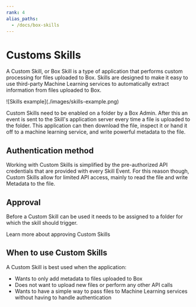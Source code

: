 ```yaml
---
rank: 4
alias_paths:
  - /docs/box-skills
---
```


# Customs Skills

A Custom Skill, or Box Skill is a type of application that performs custom
processing for files uploaded to Box. Skills are designed to make it easy to use
third-party Machine Learning services to automatically extract information from
files uploaded to Box.

<ImageFrame shadow>
  ![Skills example](./images/skills-example.png)
</ImageFrame>

Custom Skills need to be enabled on a folder by a Box Admin. After this an event
is sent to the Skill's application server every time a file is uploaded to the
folder. This application can then download the file, inspect it or hand it off
to a machine learning service, and write powerful metadata to the file.

## Authentication method

Working with Custom Skills is simplified by the pre-authorized API credentials
that are provided with every Skill Event. For this reason though, Custom Skills
allow for limited API access, mainly to read the file and write Metadata to the
file.

## Approval

Before a Custom Skill can be used it needs to be assigned to a folder for which the
skill should trigger.

<CTA to='g://applications/custom-skills/approval'>
  Learn more about approving Custom Skills
</CTA>

## When to use Custom Skills

A Custom Skill is best used when the application:

- Wants to only add metadata to files uploaded to Box
- Does not want to upload new files or perform any other API calls
- Wants to have a simple way to pass files to Machine Learning services without
  having to handle authentication
